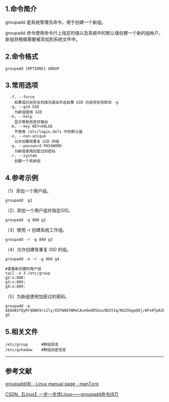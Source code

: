 ## 1.命令简介
groupadd 是系统管理员命令，用于创建一个新组。

groupadd 命令使用命令行上指定的值以及系统中的默认值创建一个新的组帐户。新组将根据需要被添加到系统文件中。

## 2.命令格式
```
groupadd [OPTIONS] GROUP
```

## 3.常用选项
```
  -f, --force
  	如果组已经存在则成功退出并且如果 GID 已经存在则取消 -g
  -g, --gid GID
  	为新组使用 GID
  -h, --help
  	显示帮助信息并推出
  -K, --key KEY=VALUE
  	不使用 /etc/login.defs 中的默认值
  -o, --non-unique
  	允许创建有重复 GID 的组
  -p, --password PASSWORD
  	为新组使用加密过的密码
  -r, --system
  	创建一个系统组
```

## 4.参考示例
（1）添加一个用户组。
```
groupadd  g1
```
（2）添加一个用户组并指定GID。
```
groupadd -g 888 g2
```
（3）使用 -r 创建系统工作组。
```
groupadd -r -g 889 g3
```

（4）允许创建有重复 GID 的组。
```
groupadd -o -r -g 889 g4

#查看新创建的用户组
tail -n 3 /etc/group
g2:x:888:
g3:x:889:
g4:x:889:
```

（5）为新组使用加密过的密码。
```
groupadd -p $6$6B3fQyRr$DWk9/i2ly/8IFNA8lNReCAve6eODSGuvOD2Y2q/NGZXGgaQ9j/APs0TpA3b5nPg2VcuDyHVCz.d8zpeJYJar./ g5
```

## 5.相关文件
```
/etc/group		#群组信息
/etc/gshadow	#群组加密信息
```

---
## 参考文献
[groupadd(8) - Linux manual page - man7.org](https://man7.org/linux/man-pages/man8/groupadd.8.html)

[CSDN.【Linux】一步一步学Linux——groupadd命令(87)](https://blog.csdn.net/dengjin20104042056/article/details/97973193)
